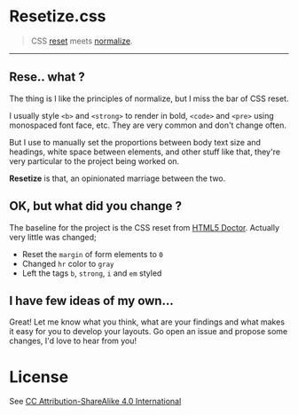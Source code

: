 # Resetize.css

> CSS [reset](http://html5doctor.com/html-5-reset-stylesheet/) meets [normalize](http://necolas.github.com/normalize.css/).

---

## Rese.. what ?

The thing is I like the principles of normalize, but I miss the bar of CSS reset.

I usually style `<b>` and `<strong>` to render in bold, `<code>` and `<pre>` using monospaced font face, etc. They are very common and don't change often.

But I use to manually set the proportions between body text size and headings, white space between elements, and other stuff like that, they're very particular to the project being worked on.

**Resetize** is that, an opinionated marriage between the two.

## OK, but what did you change ?

The baseline for the project is the CSS reset from [HTML5 Doctor](http://html5doctor.com/). Actually very little was changed;

- Reset the `margin` of form elements to `0`
- Changed `hr` color to `gray`
- Left the tags `b`, `strong`, `i` and `em` styled

## I have few ideas of my own...

Great! Let me know what you think, what are your findings and what makes it easy for you to develop your layouts. Go open an issue and propose some changes, I'd love to hear from you!

# License

See [CC Attribution-ShareAlike 4.0 International](http://creativecommons.org/licenses/by-sa/4.0/deed.en_US)
